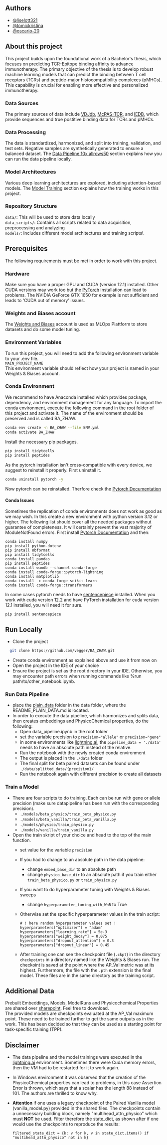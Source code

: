 ## Authors
- [@liselott321](https://github.com/liselott321)
- [@tomickristina](https://github.com/tomickristina)
- [@oscario-20](https://github.com/oscario-20)

## About this project
This project builds upon the foundational work of a Bachelor's thesis, which focuses on predicting TCR-Epitope binding affinity to advance immunotherapy. The primary objective of the thesis is to develop robust machine learning models that can predict the binding between T cell receptors (TCRs) and peptide-major histocompatibility complexes (pMHCs). This capability is crucial for enabling more effective and personalized immunotherapy.

### Data Sources
The primary sources of data include [VDJdb](https://vdjdb.cdr3.net/), [McPAS-TCR](http://friedmanlab.weizmann.ac.il/McPAS-TCR/), and [IEDB](https://www.iedb.org/), which provide sequences and true postitive binding data for TCRs and pMHCs.

### Data Processing
The data is standardized, harmonized, and split into training, validation, and test sets. Negative samples are synthetically generated to ensure a balanced dataset. The [Data Pipeline 10x allrows50](#run-data-pipeline-10x-allrows50) section explains how you can run the data pipeline locally.

### Model Architectures
Various deep learning architectures are explored, including attention-based models. The [Model Training](#train-a-model) section explains how the training works in this project.

### Repository Structure
`data/`: This will be used to store data locally\
`data_scripts/`: Contains all scripts related to data acquisition, preprocessing and analyzing\
`models/`: Includes different model architectures and training scripts\

## Prerequisites
The following requirements must be met in order to work with this project.

### Hardware
Make sure you have a proper GPU and CUDA (version 12.1) installed. Other CUDA versions may work too but the [PyTorch](https://pytorch.org/get-started/locally/) installation can lead to problems. The NVIDIA GeForce GTX 1650 for example is not sufficient and leads to 'CUDA out of memory' issues. 

### Weights and Biases account
The [Weights and Biases](https://wandb.ai/site) account is used as MLOps Plattform to store datasets and do some model tuning.

### Environment Variables
To run this project, you will need to add the following environment variable to your .env file.\
`MAIN_PROJECT_NAME`\
This environment variable should reflect how your project is named in your Weights & Biases account.

### Conda Environment
We recommend to have Anaconda installed which provides package, dependency, and environment management for any language. To import the conda environment, execute the following command in the root folder of this project and activate it.
The name of the environment should be preserved and is called BA_ZHAW.
```bash
conda env create -n BA_ZHAW --file ENV.yml
conda activate BA_ZHAW
```
Install the necessary pip packages.
```bash
pip install tidytcells
pip install peptides
```
As the pytorch installation isn't cross-compatible with every device, we suggest to reinstall it properly. First uninstall it.
```bash
conda uninstall pytorch -y
```
Now pytorch can be reinstalled. Therfore check the [Pytorch Documentation](https://pytorch.org/get-started/locally/)

#### Conda Issues
Sometimes the replication of conda environments does not work as good as we may wish. In this create a new environment with python version 3.12 or higher.
The following list should cover all the needed packages without guarantee of completeness. It will certainly prevent the vast majority of ModuleNotFound errors.
First install [Pytorch Documentation](https://pytorch.org/get-started/locally/) and then:
```
conda install numpy
pip install python-dotenv
pip install nbformat
pip install tidytcells
conda install pandas
pip install peptides
conda install wandb --channel conda-forge
conda install conda-forge::pytorch-lightning
conda install matplotlib
conda install -c conda-forge scikit-learn
conda install conda-forge::transformers
```
In some cases pytorch needs to have [sentencepiece](https://pypi.org/project/sentencepiece/) installed. When you work with cuda version 12.2 and have PyTorch installation for cuda version 12.1 installed, you will need it for sure. 
```
pip install sentencepiece
```
## Run Locally
- Clone the project
```bash
  git clone https://github.com/vegger/BA_ZHAW.git
```
- Create conda environment as explained above and use it from now on
- Open the project in the IDE of your choice
- Ensure the project is set as the root directory in your IDE. Otherwise, you may encounter path errors when running commands like %run path/to/other_notebook.ipynb.

### Run Data Pipeline
- place the [plain_data](https://www.dropbox.com/scl/fo/ucke53zlkj9sau6qlg63q/ANL6-gCocJ5sj_zs0T59CVI?rlkey=ogbq0p0zedpef29fif1ihfs3u&st=n2e2x3d5&dl=0) folder in the data folder, where the README_PLAIN_DATA.md is located.
- In order to execute the data pipeline, which harmonizes and splits data, then creates embeddings and PhysicoChemical properties, do the following:
  - Open data_pipeline.ipynb in the root folder
  - set the variable precision to `precision="allele"` or `precision="gene"`
  - in some environments like [lightning.ai](https://lightning.ai/), the `pipeline_data = './data'` needs to have an absolute path instead of the relative.
  - Run the notebook with the newly created conda environment
  - The output is placed in the `./data` folder
  - The final split for beta paired datasets can be found under `./data/splitted_data/{precision}/ `
  - Run the notebook again with different precision to create all datasets

### Train a Model
- There are four scripts to do training. Each can be run with gene or allele precision (make sure datapipeline has been run with the corresponding precision).
  - `./models/beta_physico/train_beta_physico.py`
  - `./models/beta_vanilla/train_beta_vanilla.py`
  - `./models/physico/train_physico.py`
  - `./models/vanilla/train_vanilla.py`
- Open the train skript of your choice and head to the top of the main function.
  - set value for the variable `precision`
  - If you had to change to an absolute path in the data pipeline:
    - change `embed_base_dir` to an absolute path
    - change `physico_base_dir` to an absolute path if you train either `train_beta_physico.py` or `train_physico.py`
  - If you want to do hyperparameter tuning with Weights & Biases sweeps
    - change `hyperparameter_tuning_with_WnB` to True
  - Otherwise set the specific hyperparameter values in the train script:
  
    ```
    # ! here random hyperparameter values set !
    hyperparameters["optimizer"] = "adam"
    hyperparameters["learning_rate"] = 5e-3
    hyperparameters["weight_decay"] = 0.075
    hyperparameters["dropout_attention"] = 0.3
    hyperparameters["dropout_linear"] = 0.45
    ```
    
  - After training one can see the checkpoint file (`.ckpt`) in the directory `checkpoints` in a directory named like the Weights & Biases run. The checkoint is saved at the point where the AP_Val metric was at its highest. Furthermore, the file with the `.pth` extension is the final model. These files are in the same directory as the training script.

## Additional Data
Prebuilt Embeddings, Models, ModelRuns and Physicochemical Properties are shared over [sharepoint](https://zhaw-my.sharepoint.com/:u:/g/personal/eggerval_students_zhaw_ch/EaZpwuhuUn9DpY6PcXrmrgEB5K-Qw5Git-W7o914mMRa_w?e=dQxMjw). Feel free to download.<br>
The provided models are checkpoints evaluated at the AP_Val maximum point. These need to be trained further to get the same outputs as in the work. This has been decided so that they can be used as a starting point for task-specific training (TPP).

## Disclaimer
- The data pipeline and the model trainings were executed in the [lightning.ai](https://lightning.ai/) environment. Sometimes there were Cuda memory errors, then the VM had to be restarted for it to work again.
- In Windows environment it was observed that the creation of the PhysicoChemical properties can lead to problems, in this case Assertion Error is thrown, which says that a scalar has the length 88 instead of 101. The authors are thrilled to know why.
- **Attention** if one uses a legacy checkpoint of the Paired Vanilla model (vanilla_model.py) provided in the shared files. The checkpoints contain a unnecessary building block, namely "multihead_attn_physico" which must **NOT** be used. Filter therefore the state_dict, as shown after if one would use the checkpoints to reproduce the results:
  
  `filtered_state_dict = {k: v for k, v in state_dict.items() if "multihead_attn_physico" not in k}`
